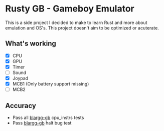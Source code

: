 # Rusty GB - Gameboy Emulator
This is a side project I decided to make to learn Rust and more about emulation and OS's. This project doesn't aim to be optimized or acuterate.
## What's working
- [X] CPU
- [X] GPU
- [X] Timer
- [ ] Sound
- [X] Joypad
- [X] MCB1 (Only battery support missing)
- [ ] MCB2

## Accuracy 
* Pass all [blargg-gb](https://gbdev.gg8.se/files/roms/blargg-gb-tests/) cpu_instrs tests
* Pass [blargg-gb](https://gbdev.gg8.se/files/roms/blargg-gb-tests/) halt bug test
